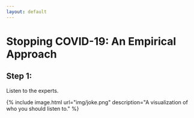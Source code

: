 ```yaml
---
layout: default
---
```


# Stopping COVID-19: An Empirical Approach

## Step 1:

Listen to the experts.

{% include image.html url="img/joke.png" description="A visualization of who you should listen to." %}
